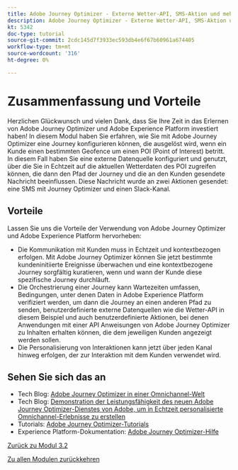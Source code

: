 ```yaml
---
title: Adobe Journey Optimizer - Externe Wetter-API, SMS-Aktion und mehr - Zusammenfassung
description: Adobe Journey Optimizer - Externe Wetter-API, SMS-Aktion und mehr - Zusammenfassung
kt: 5342
doc-type: tutorial
source-git-commit: 2cdc145d7f3933ec593db4e6f67b60961a674405
workflow-type: tm+mt
source-wordcount: '316'
ht-degree: 0%

---
```


# Zusammenfassung und Vorteile

Herzlichen Glückwunsch und vielen Dank, dass Sie Ihre Zeit in das Erlernen von Adobe Journey Optimizer und Adobe Experience Platform investiert haben!
In diesem Modul haben Sie erfahren, wie Sie mit Adobe Journey Optimizer eine Journey konfigurieren können, die ausgelöst wird, wenn ein Kunde einen bestimmten Geofence um einen POI (Point of Interest) betritt. In diesem Fall haben Sie eine externe Datenquelle konfiguriert und genutzt, über die Sie in Echtzeit auf die aktuellen Wetterdaten des POI zugreifen können, die dann den Pfad der Journey und die an den Kunden gesendete Nachricht beeinflussen. Diese Nachricht wurde an zwei Aktionen gesendet: eine SMS mit Journey Optimizer und einen Slack-Kanal.

## Vorteile

Lassen Sie uns die Vorteile der Verwendung von Adobe Journey Optimizer und Adobe Experience Platform hervorheben:

- Die Kommunikation mit Kunden muss in Echtzeit und kontextbezogen erfolgen. Mit Adobe Journey Optimizer können Sie jetzt bestimmte kundeninitiierte Ereignisse überwachen und eine kontextbezogene Journey sorgfältig kuratieren, wenn und wann der Kunde diese spezifische Journey durchläuft.
- Die Orchestrierung einer Journey kann Wartezeiten umfassen, Bedingungen, unter denen Daten in Adobe Experience Platform verifiziert werden, um dann die Journey an einen anderen Pfad zu senden, benutzerdefinierte externe Datenquellen wie die Wetter-API in diesem Beispiel und auch benutzerdefinierte Aktionen, bei denen Anwendungen mit einer API Anweisungen von Adobe Journey Optimizer zu Inhalten erhalten können, die dem jeweiligen Kunden angezeigt werden sollen.
- Die Personalisierung von Interaktionen kann jetzt über jeden Kanal hinweg erfolgen, der zur Interaktion mit dem Kunden verwendet wird.

## Sehen Sie sich das an

- Tech Blog: [Adobe Journey Optimizer in einer Omnichannel-Welt](https://medium.com/adobetech/journey-orchestration-in-an-omnichannel-world-3a2d32d556d9)
- Tech Blog: [Demonstration der Leistungsfähigkeit des neuen Adobe Journey Optimizer-Dienstes von Adobe, um in Echtzeit personalisierte Omnichannel-Erlebnisse zu erstellen](https://medium.com/adobetech/demonstrating-the-power-of-adobes-new-journey-orchestration-service-to-build-personalized-aa60d88cd34)
- Tutorials: [Adobe Journey Optimizer-Tutorials](https://experienceleague.adobe.com/docs/journey-orchestration-learn/tutorials/understanding-journey-orchestration.html?lang=de)
- Experience Platform-Dokumentation: [Adobe Journey Optimizer-Hilfe](https://experienceleague.adobe.com/docs/journeys/using/journey-orchestration-home.html?lang=de)

[Zurück zu Modul 3.2](journey-orchestration-external-weather-api-sms.md)

[Zu allen Modulen zurückkehren](../../../overview.md)
